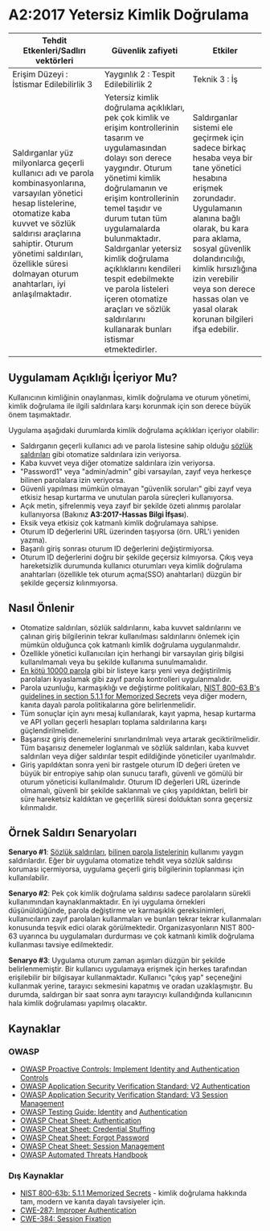 # A2:2017 Yetersiz Kimlik Doğrulama

| Tehdit Etkenleri/Sadlırı vektörleri | Güvenlik zafiyeti           | Etkiler               |
| -- | -- | -- |
| Erişim Düzeyi : İstismar Edilebilirlik 3 | Yaygınlık 2 : Tespit Edilebilirlik 2 | Teknik 3 : İş |
| Saldırganlar yüz milyonlarca geçerli kullanıcı adı ve parola kombinasyonlarına, varsayılan yönetici hesap listelerine, otomatize kaba kuvvet ve sözlük saldırısı araçlarına sahiptir. Oturum yönetimi saldırıları, özellikle süresi dolmayan oturum anahtarları, iyi anlaşılmaktadır. | Yetersiz kimlik doğrulama açıklıkları, pek çok kimlik ve erişim kontrollerinin tasarım ve uygulamasından dolayı son derece yaygındır. Oturum yönetimi kimlik doğrulamanın ve erişim kontrollerinin temel taşıdır ve durum tutan tüm uygulamalarda bulunmaktadır. Saldırganlar yetersiz kimlik doğrulama açıklıklarını kendileri tespit edebilmekte ve parola listeleri içeren otomatize araçları ve sözlük saldırılarını kullanarak bunları istismar etmektedirler. | Saldırganlar sistemi ele geçirmek için sadece birkaç hesaba veya bir tane yönetici hesabına erişmek zorundadır. Uygulamanın alanına bağlı olarak, bu kara para aklama, sosyal güvenlik dolandırıcılığı, kimlik hırsızlığına izin verebilir veya son derece hassas olan ve yasal olarak korunan bilgileri ifşa edebilir. |

## Uygulamam Açıklığı İçeriyor Mu?

Kullanıcının kimliğinin onaylanması, kimlik doğrulama ve oturum yönetimi, kimlik doğrulama ile ilgili saldırılara karşı korunmak için son derece büyük önem taşımaktadır.

Uygulama aşağıdaki durumlarda kimlik doğrulama açıklıkları içeriyor olabilir:

*  Saldırganın geçerli kullanıcı adı ve parola listesine sahip olduğu [sözlük saldırıları](https://www.owasp.org/index.php/Credential_stuffing) gibi otomatize saldırılara izin veriyorsa.
* Kaba kuvvet veya diğer otomatize saldırılara izin veriyorsa.
* "Password1" veya "admin/admin" gibi varsayılan, zayıf veya herkesçe bilinen parolalara izin veriyorsa.
* Güvenli yapılması mümkün olmayan "güvenlik soruları" gibi zayıf veya etkisiz hesap kurtarma ve unutulan parola süreçleri kullanıyorsa. 
* Açık metin, şifrelenmiş veya zayıf bir şekilde özeti alınmış parolalar kullanıyorsa (Bakınız **A3:2017-Hassas Bilgi İfşası**).
* Eksik veya etkisiz çok katmanlı kimlik doğrulamaya sahipse.
* Oturum ID değerlerini URL üzerinden taşıyorsa (örn. URL'i yeniden yazma).
* Başarılı giriş sonrası oturum ID değerlerini değiştirmiyorsa.
* Oturum ID değerlerini doğru bir şekilde geçersiz kılmıyorsa. Çıkış veya hareketsizlik durumunda kullanıcı oturumları veya kimlik doğrulama anahtarları (özellikle tek oturum açma(SSO) anahtarları) düzgün bir şekilde geçersiz kılınmıyorsa.

## Nasıl Önlenir

* Otomatize saldırıları, sözlük saldırılarını, kaba kuvvet saldırılarını ve çalınan giriş bilgilerinin tekrar kullanılması saldırılarını önlemek için mümkün olduğunca çok katmanlı kimlik doğrulama uygulanmalıdır. 
* Özellikle yönetici kullanıcıları için herhangi bir varsayılan giriş bilgisi kullanılmamalı veya bu şekilde kullanıma sunulmamalıdır.
* [En kötü 10000 parola](https://github.com/danielmiessler/SecLists/tree/master/Passwords) gibi bir listeye karşı yeni veya değiştirilmiş parolaları kıyaslamak gibi zayıf parola kontrolleri uygulanmalıdır.
* Parola uzunluğu, karmaşıklığı ve değiştirme politikaları, [NIST 800-63 B's guidelines in section 5.1.1 for Memorized Secrets](https://pages.nist.gov/800-63-3/sp800-63b.html#memsecret) veya diğer modern, kanıta dayalı parola politikalarına göre belirlenmelidir.
* Tüm sonuçlar için aynı mesaj kullanılarak, kayıt yapma, hesap kurtarma ve API yolları geçerli hesapları toplama saldırılarına karşı güçlendirilmelidir.
* Başarısız giriş denemelerini sınırlandırılmalı veya artarak geciktirilmelidir. Tüm başarısız denemeler loglanmalı ve sözlük saldırıları, kaba kuvvet saldırıları veya diğer saldırılar tespit edildiğinde yöneticiler uyarılmalıdır.
* Giriş yapıldıktan sonra yeni bir rastgele oturum ID değeri üreten ve büyük bir entropiye sahip olan sunucu taraflı, güvenli ve gömülü bir oturum yöneticisi kullanılmalıdır. Oturum ID değerleri URL üzerinde olmamalı, güvenli bir şekilde saklanmalı ve çıkış yapıldıktan, belirli bir süre hareketsiz kaldıktan ve geçerlilik süresi dolduktan sonra geçersiz kılınmalıdır. 

## Örnek Saldırı Senaryoları

**Senaryo #1**: [Sözlük saldırıları](https://www.owasp.org/index.php/Credential_stuffing), [bilinen parola listelerinin](https://github.com/danielmiessler/SecLists) kullanımı yaygın saldırılardır. Eğer bir uygulama otomatize tehdit veya sözlük saldırısı koruması içermiyorsa, uygulama geçerli giriş bilgilerinin toplanması için kullanılabilir.

**Senaryo #2**: Pek çok kimlik doğrulama saldırısı sadece parolaların sürekli kullanımından kaynaklanmaktadır. En iyi uygulama örnekleri düşünüldüğünde, parola değiştirme ve karmaşıklık gereksinimleri, kullanıcıların zayıf parolaları kullanmaları ve bunları tekrar tekrar kullanmaları konusunda teşvik edici olarak görülmektedir. Organizasyonların NIST 800-63 uyarınca bu uygulamaları durdurması ve çok katmanlı kimlik doğrulama kullanması tavsiye edilmektedir.

**Senaryo #3**: Uygulama oturum zaman aşımları düzgün bir şekilde belirlenmemiştir. Bir kullanıcı uygulamaya erişmek için herkes tarafından erişilebilir bir bilgisayar kullanmaktadır. Kullanıcı "çıkış yap" seçeneğini kullanmak yerine, tarayıcı sekmesini kapatmış ve oradan uzaklaşmıştır. Bu durumda, saldırgan bir saat sonra aynı tarayıcıyı kullandığında kullanıcının hala kimlik doğrulaması yapılmış olacaktır.

## Kaynaklar

### OWASP

* [OWASP Proactive Controls: Implement Identity and Authentication Controls](https://www.owasp.org/index.php/OWASP_Proactive_Controls#5:_Implement_Identity_and_Authentication_Controls)
* [OWASP Application Security Verification Standard: V2 Authentication](https://www.owasp.org/index.php/Category:OWASP_Application_Security_Verification_Standard_Project#tab=Home)
* [OWASP Application Security Verification Standard: V3 Session Management](https://www.owasp.org/index.php/Category:OWASP_Application_Security_Verification_Standard_Project#tab=Home)
* [OWASP Testing Guide: Identity](https://www.owasp.org/index.php/Testing_Identity_Management)
 and [Authentication](https://www.owasp.org/index.php/Testing_for_authentication)
* [OWASP Cheat Sheet: Authentication](https://www.owasp.org/index.php/Authentication_Cheat_Sheet)
* [OWASP Cheat Sheet: Credential Stuffing](https://www.owasp.org/index.php/Credential_Stuffing_Prevention_Cheat_Sheet)
* [OWASP Cheat Sheet: Forgot Password](https://www.owasp.org/index.php/Forgot_Password_Cheat_Sheet)
* [OWASP Cheat Sheet: Session Management](https://www.owasp.org/index.php/Session_Management_Cheat_Sheet)
* [OWASP Automated Threats Handbook](https://www.owasp.org/index.php/OWASP_Automated_Threats_to_Web_Applications)

### Dış Kaynaklar

* [NIST 800-63b: 5.1.1 Memorized Secrets](https://pages.nist.gov/800-63-3/sp800-63b.html#memsecret) - kimlik doğrulama hakkında tam, modern ve kanıta dayalı tavsiyeler için. 
* [CWE-287: Improper Authentication](https://cwe.mitre.org/data/definitions/287.html)
* [CWE-384: Session Fixation](https://cwe.mitre.org/data/definitions/384.html)
